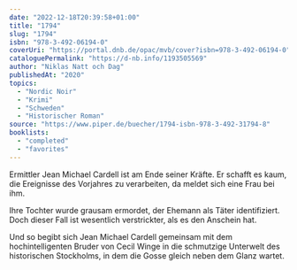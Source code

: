 ```yaml
---
date: "2022-12-18T20:39:58+01:00"
title: "1794"
slug: "1794"
isbn: "978-3-492-06194-0"
coverUri: "https://portal.dnb.de/opac/mvb/cover?isbn=978-3-492-06194-0"
cataloguePermalink: "https://d-nb.info/1193505569"
author: "Niklas Natt och Dag"
publishedAt: "2020"
topics:
  - "Nordic Noir"
  - "Krimi"
  - "Schweden"
  - "Historischer Roman"
source: "https://www.piper.de/buecher/1794-isbn-978-3-492-31794-8"
booklists:
  - "completed"
  - "favorites"
---
```

Ermittler Jean Michael Cardell ist am Ende seiner Kräfte. Er schafft es kaum, 
die Ereignisse des Vorjahres zu verarbeiten, da meldet sich eine Frau bei ihm. 

Ihre Tochter wurde grausam ermordet, der Ehemann als Täter identifiziert. Doch 
dieser Fall ist wesentlich verstrickter, als es den Anschein hat.

Und so begibt sich Jean Michael Cardell gemeinsam mit dem hochintelligenten 
Bruder von Cecil Winge in die schmutzige Unterwelt des historischen Stockholms, 
in dem die Gosse gleich neben dem Glanz wartet.  